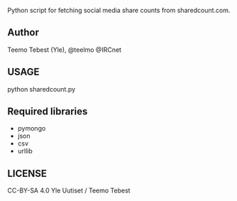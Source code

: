 Python script for fetching social media share counts from sharedcount.com.

## Author

Teemo Tebest (Yle), @teelmo @IRCnet

## USAGE

python sharedcount.py

## Required libraries

- pymongo
- json
- csv
- urllib

## LICENSE

CC-BY-SA 4.0 Yle Uutiset / Teemo Tebest